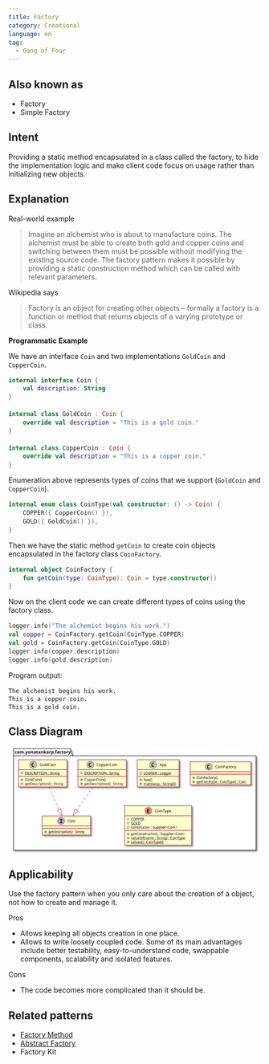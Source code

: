 ```yaml
---
title: Factory
category: Creational
language: en
tag:
  - Gang of Four
---
```


## Also known as

- Factory
- Simple Factory

## Intent

Providing a static method encapsulated in a class called the factory, to hide
the implementation logic and make client code focus on usage rather than
initializing new objects.

## Explanation

Real-world example

> Imagine an alchemist who is about to manufacture coins. The alchemist must be
> able to create both gold and copper coins and switching between them must be
> possible without modifying the existing source code. The factory pattern makes
> it possible by providing a static construction method which can be called with
> relevant parameters.

Wikipedia says

> Factory is an object for creating other objects – formally a factory is a
> function or method that returns objects of a varying prototype or class.

**Programmatic Example**

We have an interface `Coin` and two implementations `GoldCoin` and `CopperCoin`.

```kotlin
internal interface Coin {
    val description: String
}

internal class GoldCoin : Coin {
    override val description = "This is a gold coin."
}

internal class CopperCoin : Coin {
    override val description = "This is a copper coin."
}
```

Enumeration above represents types of coins that we support (`GoldCoin` and
`CopperCoin`).

```kotlin
internal enum class CoinType(val constructor: () -> Coin) {
    COPPER({ CopperCoin() }),
    GOLD({ GoldCoin() }),
}
```

Then we have the static method `getCoin` to create coin objects encapsulated in
the factory class `CoinFactory`.

```kotlin
internal object CoinFactory {
    fun getCoin(type: CoinType): Coin = type.constructor()
}
```

Now on the client code we can create different types of coins using the factory
class.

```kotlin
logger.info("The alchemist begins his work.")
val copper = CoinFactory.getCoin(CoinType.COPPER)
val gold = CoinFactory.getCoin(CoinType.GOLD)
logger.info(copper.description)
logger.info(gold.description)
```

Program output:

```shell
The alchemist begins his work.
This is a copper coin.
This is a gold coin.
```

## Class Diagram

![Factory pattern class diagram](etc/factory.svg "Factory pattern class diagram")

## Applicability

Use the factory pattern when you only care about the creation of a object, not
how to create and manage it.

Pros

* Allows keeping all objects creation in one place.
* Allows to write loosely coupled code. Some of its main advantages include
  better testability, easy-to-understand code, swappable components, scalability
  and isolated features.

Cons

* The code becomes more complicated than it should be.

## Related patterns

* [Factory Method](../factory-method/README.md)
* [Abstract Factory](../abstract-factory/README.md)
* Factory Kit

[//]: # (TODO: link after adding the pattern)
